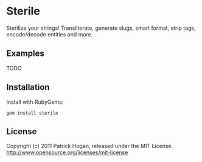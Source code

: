Sterile
=======

Sterilize your strings! Transliterate, generate slugs, smart format, strip tags, encode/decode entities and more.

Examples
--------

TODO

Installation
------------

Install with RubyGems:

    gem install sterile

License
-------

Copyright (c) 2011 Patrick Hogan, released under the MIT License. 
http://www.opensource.org/licenses/mit-license